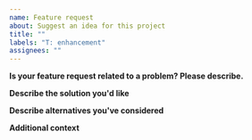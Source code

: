 ```yaml
---
name: Feature request
about: Suggest an idea for this project
title: ""
labels: "T: enhancement"
assignees: ""
---
```


**Is your feature request related to a problem? Please describe.**

<!-- A clear and concise description of what the problem is.
e.g. I'm always frustrated when [...] -->

**Describe the solution you'd like**

<!-- A clear and concise description of what you want to
happen. -->

**Describe alternatives you've considered**

<!-- A clear and concise description of any
alternative solutions or features you've considered. -->

**Additional context**

<!-- Add any other context or screenshots about the feature request
here. -->
                                      